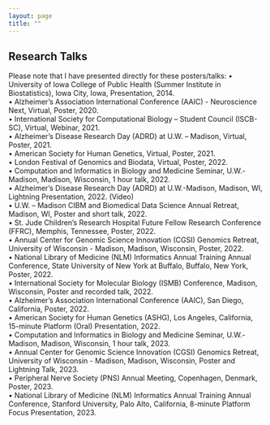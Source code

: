 ```yaml
---
layout: page
title: "" 
---
```

## Research Talks 
Please note that I have presented directly for these posters/talks:
•	University of Iowa College of Public Health (Summer Institute in Biostatistics), Iowa City, Iowa, Presentation, 2014. <br>
•	Alzheimer’s Association International Conference (AAIC) - Neuroscience Next, Virtual, Poster, 2020.<br>
•	International Society for Computational Biology – Student Council (ISCB-SC), Virtual, Webinar, 2021.<br>
•	Alzheimer’s Disease Research Day (ADRD) at U.W. – Madison, Virtual, Poster, 2021.<br>
•	American Society for Human Genetics, Virtual, Poster, 2021.<br>
•	London Festival of Genomics and Biodata, Virtual, Poster, 2022.<br>
•	Computation and Informatics in Biology and Medicine Seminar, U.W.-Madison, Madison, Wisconsin, 1 hour talk, 2022.<br>
•	Alzheimer’s Disease Research Day (ADRD) at U.W.-Madison, Madison, WI, Lightning Presentation, 2022. (Video)<br>
•	U.W. – Madison CIBM and Biomedical Data Science Annual Retreat, Madison, WI, Poster and short talk, 2022.<br>
•	St. Jude Children’s Research Hospital Future Fellow Research Conference (FFRC), Memphis, Tennessee, Poster, 2022.<br>
•	Annual Center for Genomic Science Innovation (CGSI) Genomics Retreat, University of Wisconsin - Madison, Madison, Wisconsin, Poster, 2022.<br>
•	National Library of Medicine (NLM) Informatics Annual Training Annual Conference, State University of New York at Buffalo, Buffalo, New York, Poster, 2022.<br>
•	International Society for Molecular Biology (ISMB) Conference, Madison, Wisconsin, Poster and recorded talk, 2022.<br>
•	Alzheimer’s Association International Conference (AAIC), San Diego, California, Poster, 2022.<br>
•	American Society for Human Genetics (ASHG), Los Angeles, California, 15-minute Platform (Oral) Presentation, 2022.<br>
•	Computation and Informatics in Biology and Medicine Seminar, U.W.-Madison, Madison, Wisconsin, 1 hour talk, 2023.<br>
•	Annual Center for Genomic Science Innovation (CGSI) Genomics Retreat, University of Wisconsin - Madison, Madison, Wisconsin, Poster and Lightning Talk, 2023.<br>
•	Peripheral Nerve Society (PNS) Annual Meeting, Copenhagen, Denmark, Poster, 2023.<br>
•	National Library of Medicine (NLM) Informatics Annual Training Annual Conference, Stanford University, Palo Alto, California, 8-minute Platform Focus Presentation, 2023.<br>